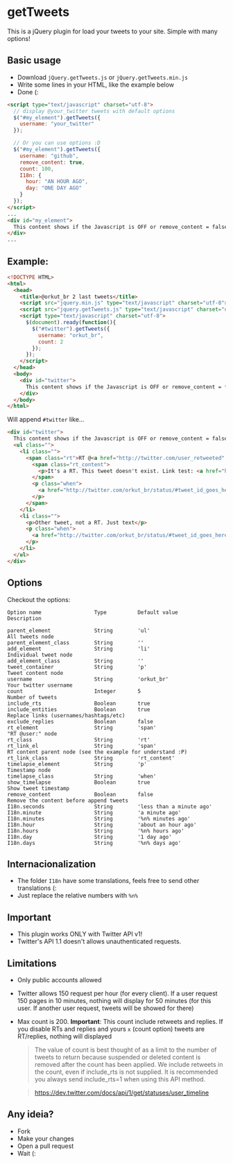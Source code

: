 getTweets
=========
This is a jQuery plugin for load your tweets to your site.
Simple with many options!


Basic usage
-----------
* Download ```jQuery.getTweets.js``` or ```jQuery.getTweets.min.js```
* Write some lines in your HTML, like the example below
* Done (:

```html
<script type="text/javascript" charset="utf-8">
  // display @your_twitter tweets with default options
  $("#my_element").getTweets({
    username: "your_twitter"
  });

  // Or you can use options :D
  $("#my_element").getTweets({
    username: "github",
    remove_content: true,
    count: 100,
    I18n: {
      hour: "AN HOUR AGO",
      day: "ONE DAY AGO"
    }
  });
</script>
...
<div id="my_element">
  This content shows if the Javascript is OFF or remove_content = false (default).
</div>
...
```


Example:
--------
```html
<!DOCTYPE HTML>
<html>
  <head>
    <title>@orkut_br 2 last tweets</title>
    <script src="jquery.min.js" type="text/javascript" charset="utf-8"></script>
    <script src="jquery.getTweets.js" type="text/javascript" charset="utf-8"></script>
    <script type="text/javascript" charset="utf-8">
      $(document).ready(function(){
        $("#twitter").getTweets({
          username: "orkut_br",
          count: 2
        });
      });
    </script>
  </head>
  <body>
    <div id="twitter">
      This content shows if the Javascript is OFF or remove_content = false (default).
    </div>
  </body>
</html>
```


Will append ```#twitter``` like...


```html
<div id="twitter">
  This content shows if the Javascript is OFF or remove_content = false (default).
  <ul class="">
    <li class="">
      <span class="rt">RT @<a href="http://twitter.com/user_retweeted" title="Retweet" target="_blank">user_retweeted</a>:
        <span class="rt_content">
          <p>It's a RT. This tweet doesn't exist. Link test: <a href="http://t.co/9qzxFBqe" title="http://bit.ly/SwSWIV" target="_blank">bit.ly/SwSWIV</a> mention: @<a href="http://twitter.com/twitter" target="_blank">twitter</a> hashtag: #<a href="http://search.twitter.com/search?q=%23test" target="_blank">test</a></p>
        </span>
        <p class="when">
          <a href="http://twitter.com/orkut_br/status/#tweet_id_goes_here" target="_blank">31 minutes ago</a>
        </p>
      </span>
    </li>
    <li class="">
      <p>Other tweet, not a RT. Just text</p>
      <p class="when">
        <a href="http://twitter.com/orkut_br/status/#tweet_id_goes_here" target="_blank">1 day ago</a>
      </p>
    </li>
  </ul>
</div>
```


Options
-------
Checkout the options:

```
Option name                 Type          Default value               Description

parent_element              String        'ul'                        All tweets node
parent_element_class        String        ''
add_element                 String        'li'                        Individual tweet node
add_element_class           String        ''
tweet_container             String        'p'                         Tweet content node
username                    String        'orkut_br'                  Your twitter username
count                       Integer       5                           Number of tweets
include_rts                 Boolean       true
include_entities            Boolean       true                        Replace links (usernames/hashtags/etc)
exclude_replies             Boolean       false
rt_element                  String        'span'                      "RT @user:" node
rt_class                    String        'rt'
rt_link_el                  String        'span'                      RT content parent node (see the example for understand :P)
rt_link_class               String        'rt_content'
timelapse_element           String        'p'                         Timestamp node
timelapse_class             String        'when'
show_timelapse              Boolean       true                        Show tweet timestamp
remove_content              Boolean       false                       Remove the content before append tweets
I18n.seconds                String        'less than a minute ago'
I18n.minute                 String        'a minute ago'
I18n.minutes                String        '%n% minutes ago'
I18n.hour                   String        'about an hour ago'
I18n.hours                  String        '%n% hours ago'
I18n.day                    String        '1 day ago'
I18n.days                   String        '%n% days ago'
```


Internacionalization
--------------------
* The folder ```I18n``` have some translations, feels free to send other translations (:
* Just replace the relative numbers with ```%n%```


Important
---------
* This plugin works ONLY with Twitter API v1!
* Twitter's API 1.1 doesn't allows unauthenticated requests.


Limitations
-----------
* Only public accounts allowed
* Twitter allows 150 request per hour (for every client).
  If a user request 150 pages in 10 minutes, nothing will display for 50 minutes (for this user. If another user request, tweets will be showed for there)
* Max count is 200.
  **Important**: This count include retweets and replies. If you disable RTs and replies and yours ```x``` (count option) tweets are RT/replies, nothing will displayed
  
    > The value of count is best thought of as a limit to the number of tweets to return because suspended or deleted content is removed after the count has been applied. We include retweets in the count, even if include_rts is not supplied. It is recommended you always send include_rts=1 when using this API method.
      
    > https://dev.twitter.com/docs/api/1/get/statuses/user_timeline


Any ideia?
----------
* Fork
* Make your changes
* Open a pull request
* Wait (: